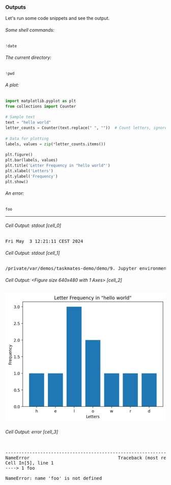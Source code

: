 ### Outputs

Let's run some code snippets and see the output.

###### Some shell commands:

```python .eval
!date
```

###### The current directory:

```python .eval
!pwd
```

###### A plot:

```python .eval
import matplotlib.pyplot as plt
from collections import Counter

# Sample text
text = "hello world"
letter_counts = Counter(text.replace(" ", ""))  # Count letters, ignore spaces

# Data for plotting
labels, values = zip(*letter_counts.items())

plt.figure()
plt.bar(labels, values)
plt.title('Letter Frequency in "hello world"')
plt.xlabel('Letters')
plt.ylabel('Frequency')
plt.show()
```
###### An error:

```python .eval
foo
```

---

###### Cell Output: stdout [cell_0]

<pre>
Fri May  3 12:21:11 CEST 2024
</pre>

###### Cell Output: stdout [cell_1]

<pre>
/private/var/demos/taskmates-demo/demo/9. Jupyter environment
</pre>

###### Cell Output: &lt;Figure size 640x480 with 1 Axes&gt; [cell_2]

![&lt;Figure size 640x480 with 1 Axes&gt;](./attachments/qSm_IR0erG325ErKObgMti_vGxtbvcJQKGHsv-_HBuQ.png)</pre>

###### Cell Output: error [cell_3]

<pre>

---------------------------------------------------------------------------
NameError                                 Traceback (most recent call last)
Cell In[5], line 1
----> 1 foo

NameError: name 'foo' is not defined

</pre>

